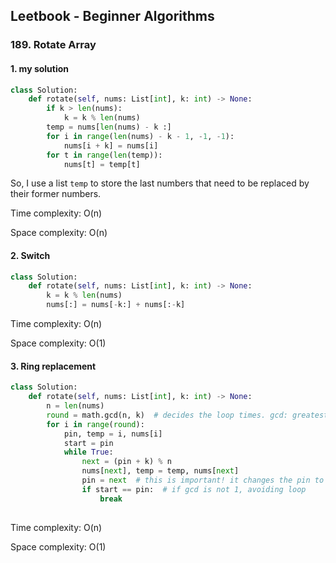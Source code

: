 ## Leetbook - Beginner Algorithms

### 189. Rotate Array

#### 1. my solution

```python
class Solution:
    def rotate(self, nums: List[int], k: int) -> None:
        if k > len(nums):
            k = k % len(nums)
        temp = nums[len(nums) - k :]
        for i in range(len(nums) - k - 1, -1, -1):
            nums[i + k] = nums[i]
        for t in range(len(temp)):
            nums[t] = temp[t]
```

So, I use a list `temp` to store the last numbers that need to be replaced by their former numbers.

Time complexity: O(n)

Space complexity: O(n)



#### 2. Switch

```python
class Solution:
    def rotate(self, nums: List[int], k: int) -> None:
        k = k % len(nums)
        nums[:] = nums[-k:] + nums[:-k]
```

Time complexity: O(n)

Space complexity: O(1)



#### 3. Ring replacement

```py
class Solution:
    def rotate(self, nums: List[int], k: int) -> None:
        n = len(nums)
        round = math.gcd(n, k)  # decides the loop times. gcd: greatest common divisor
       	for i in range(round):
            pin, temp = i, nums[i]
            start = pin
            while True:
                next = (pin + k) % n
                nums[next], temp = temp, nums[next]
                pin = next  # this is important! it changes the pin to the num that has been switched with temp
                if start == pin:  # if gcd is not 1, avoiding loop
                    break      
                
```
Time complexity: O(n)

Space complexity: O(1)
